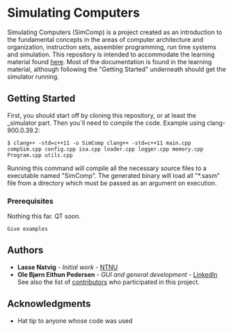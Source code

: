 
# Simulating Computers

Simulating Computers (SimComp) is a project created as an introduction to the fundamental concepts in the areas of computer architecture and organization, instruction sets, assembler programming,
run time systems and simulation. This repository is intended to accommodate the learning material found [here](#). Most of the documentation is found in the learning material, although following the "Getting Started" underneath should get the simulator running.

## Getting Started

First, you should start off by cloning this repository, or at least the \_simulator part. Then you´ll need to compile the code. Example using clang-900.0.39.2:
```
$ clang++ -std=c++11 -o SimComp clang++ -std=c++11 main.cpp compSim.cpp config.cpp isa.cpp loader.cpp logger.cpp memory.cpp Program.cpp utils.cpp
```   
Running this command will compile all the necessary source files to a executable named "SimComp".
The generated binary will load all "\*.sasm" file from a directory which must be passed as an argument on execution.

<!--These instructions will get you a copy of the project up and running on your local machine for development and testing purposes. See deployment for notes on how to deploy the project on a live system. -->

### Prerequisites

Nothing this far. QT soon.

```
Give examples
```

<!--
### Installing

A step by step series of examples that tell you how to get a development env running

Say what the step will be

```
Give the example
```

And repeat

```
until finished
```

End with an example of getting some data out of the system or using it for a little demo

## Running the tests

Explain how to run the automated tests for this system

### Break down into end to end tests

Explain what these tests test and why

```
Give an example
```

### And coding style tests

Explain what these tests test and why

```
Give an example
```

## Deployment

Add additional notes about how to deploy this on a live system

## Built With

* [Dropwizard](http://www.dropwizard.io/1.0.2/docs/) - The web framework used
* [Maven](https://maven.apache.org/) - Dependency Management
* [ROME](https://rometools.github.io/rome/) - Used to generate RSS Feeds

## Contributing

Please read [CONTRIBUTING.md](https://gist.github.com/PurpleBooth/b24679402957c63ec426) for details on our code of conduct, and the process for submitting pull requests to us.

## Versioning

We use [SemVer](http://semver.org/) for versioning. For the versions available, see the [tags on this repository](https://github.com/your/project/tags).
-->

## Authors

* **Lasse Natvig** - *Initial work* - [NTNU](https://innsida.ntnu.no/person/lasse)
* **Ole Bjørn Eithun Pedersen** - *GUI and general development* - [LinkedIn](http://linkedin.com/in/eithunpedersen/)
See also the list of [contributors](https://github.com/LasseNatvig/SimComp/contributors) who participated in this project.


## Acknowledgments

* Hat tip to anyone whose code was used
